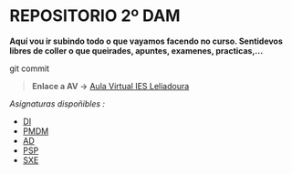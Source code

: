 # REPOSITORIO 2º DAM
**Aquí vou ir subindo todo o que vayamos facendo no curso. Sentidevos libres de coller o que queirades, apuntes, examenes, practicas,...**

git commit

> **Enlace a AV ->** [Aula Virtual IES Leliadoura](https://www.edu.xunta.gal/centros/iesleliadoura/aulavirtual/)

*Asignaturas dispoñibles :*

- [DI](DAM2\DI)
- [PMDM](DAM2\PMDM)
- [AD](DAM2\ACD)
- [PSP](DAM2\PSP)
- [SXE](DAM2\SXE)

